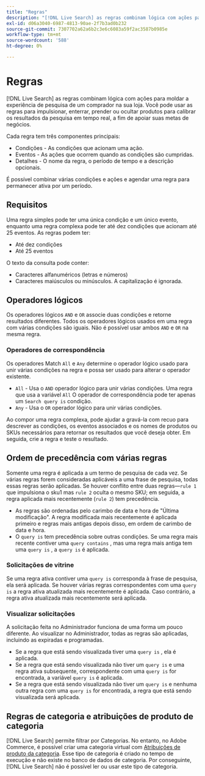 ```yaml
---
title: "Regras"
description: "[!DNL Live Search] as regras combinam lógica com ações para moldar a experiência de compra."
exl-id: d06a3040-6987-4813-90ae-2f7b3ad0b232
source-git-commit: 7307702a62a6b2c3e6c6083a59f2ac3587b0985e
workflow-type: tm+mt
source-wordcount: '588'
ht-degree: 0%

---
```


# Regras

[!DNL Live Search] as regras combinam lógica com ações para moldar a experiência de pesquisa de um comprador na sua loja. Você pode usar as regras para impulsionar, enterrar, prender ou ocultar produtos para calibrar os resultados da pesquisa em tempo real, a fim de apoiar suas metas de negócios.

Cada regra tem três componentes principais:

* Condições - As condições que acionam uma ação.
* Eventos - As ações que ocorrem quando as condições são cumpridas.
* Detalhes - O nome da regra, o período de tempo e a descrição opcionais.

É possível combinar várias condições e ações e agendar uma regra para permanecer ativa por um período.

## Requisitos

Uma regra simples pode ter uma única condição e um único evento, enquanto uma regra complexa pode ter até dez condições que acionam até 25 eventos.
As regras podem ter:

* Até dez condições
* Até 25 eventos

O texto da consulta pode conter:

* Caracteres alfanuméricos (letras e números)
* Caracteres maiúsculos ou minúsculos. A capitalização é ignorada.

## Operadores lógicos

Os operadores lógicos `AND` e `OR` associe duas condições e retorne resultados diferentes. Todos os operadores lógicos usados em uma regra com várias condições são iguais. Não é possível usar ambos `AND` e `OR` na mesma regra.

### Operadores de correspondência

Os operadores Match `All` e `Any` determine o operador lógico usado para unir várias condições na regra e possa ser usado para alterar o operador existente.

* `All` - Usa o `AND` operador lógico para unir várias condições. Uma regra que usa a variável `All` O operador de correspondência pode ter apenas um `Search query is` condição.
* `Any` - Usa o `OR` operador lógico para unir várias condições.

Ao compor uma regra complexa, pode ajudar a gravá-la com recuo para descrever as condições, os eventos associados e os nomes de produtos ou SKUs necessários para retornar os resultados que você deseja obter. Em seguida, crie a regra e teste o resultado.

## Ordem de precedência com várias regras

Somente uma regra é aplicada a um termo de pesquisa de cada vez.
Se várias regras forem consideradas aplicáveis a uma frase de pesquisa, todas essas regras serão aplicadas. Se houver conflito entre duas regras—`rule 1` que impulsiona o sku1 mas `rule 2` oculta o mesmo SKU; em seguida, a regra aplicada mais recentemente (`rule 2`) tem precedência.

* As regras são ordenadas pelo carimbo de data e hora de &quot;Última modificação&quot;. A regra modificada mais recentemente é aplicada primeiro e regras mais antigas depois disso, em ordem de carimbo de data e hora.
* O `query is` tem precedência sobre outras condições. Se uma regra mais recente contiver uma `query contains` , mas uma regra mais antiga tem uma `query is` , a `query is` é aplicada.

### Solicitações de vitrine

Se uma regra ativa contiver uma `query is` corresponda à frase de pesquisa, ela será aplicada. Se houver várias regras correspondentes com uma `query is` a regra ativa atualizada mais recentemente é aplicada.
Caso contrário, a regra ativa atualizada mais recentemente será aplicada.

### Visualizar solicitações

A solicitação feita no Administrador funciona de uma forma um pouco diferente. Ao visualizar no Administrador, todas as regras são aplicadas, incluindo as expiradas e programadas.

* Se a regra que está sendo visualizada tiver uma `query is` , ela é aplicada.
* Se a regra que está sendo visualizada não tiver um `query is` e uma regra ativa subsequente, correspondente com uma `query is` for encontrada, a variável `query is` é aplicada.
* Se a regra que está sendo visualizada não tiver um `query is` e nenhuma outra regra com uma `query is` for encontrada, a regra que está sendo visualizada será aplicada.

## Regras de categoria e atribuições de produto de categoria

[!DNL Live Search] permite filtrar por Categorias.
No entanto, no Adobe Commerce, é possível criar uma categoria virtual com [Atribuições de produto da categoria](https://experienceleague.adobe.com/docs/commerce-admin/catalog/categories/products-in-category/categories-product-assignments.html). Esse tipo de categoria é criado no tempo de execução e não existe no banco de dados de categoria. Por conseguinte, [!DNL Live Search] não é possível ler ou usar este tipo de categoria.
